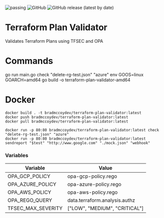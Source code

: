 ![passing](https://github.com/bradmccoydev/terraform-plan-validator/actions/workflows/ci.yml/badge.svg) ![GitHub](https://img.shields.io/github/license/bradmccoydev/terraform-plan-validator) ![GitHub release (latest by date)](https://img.shields.io/github/v/release/bradmccoydev/terraform-plan-validator)
# Terraform Plan Validator
Validates Terraform Plans using TFSEC and OPA

# Commands
go run main.go check "delete-rg-test.json" "azure"
env GOOS=linux GOARCH=amd64 go build -o terraform-plan-validator-amd64

# Docker
``` 
docker build . -t bradmccoydev/terraform-plan-validator:latest
docker push bradmccoydev/terraform-plan-validator:latest
docker pull bradmccoydev/terraform-plan-validator:latest

docker run -p 80:80 bradmccoydev/terraform-plan-validator:latest check "delete-rg-test.json" "azure"
docker run -p 80:80 bradmccoydev/terraform-plan-validator:latest sendreport "$test" "http://www.google.com" "./mock.json" "webhook"
```

### Variables

| Variable | Value |
| --- | --- |
| OPA_GCP_POLICY | opa-gcp-policy.rego |
| OPA_AZURE_POLICY | opa-azure-policy.rego |
| OPA_AWS_POLICY | opa-aws-policy.rego |
| OPA_REGO_QUERY | data.terraform.analysis.authz |
| TFSEC_MAX_SEVERITY | ["LOW", "MEDIUM", "CRITICAL"] |